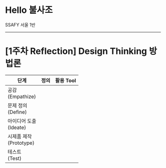 # Hello 불사조
SSAFY 서울 1반


---

# [1주차 Reflection] Design Thinking 방법론

| 단계                         | 정의 | 활용 Tool |
| ---------------------------- | ---- | --------- |
| 공감<br />(Empathize)        |      |           |
| 문제 정의<br />(Define)      |      |           |
| 아이디어 도출<br />(Ideate)  |      |           |
| 시제품 제작<br />(Prototype) |      |           |
| 테스트<br />(Test)           |      |           |
